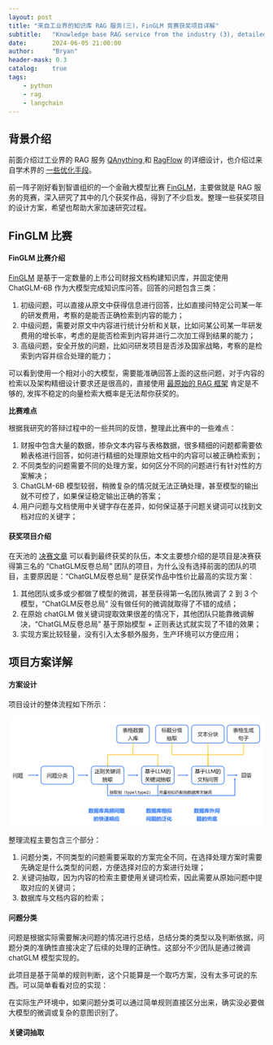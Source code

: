 ```yaml
---
layout: post
title: "来自工业界的知识库 RAG 服务(三)，FinGLM 竞赛获奖项目详解"
subtitle:   "Knowledge base RAG service from the industry (3), detailed explanation of the winning projects of the FinGLM competition"
date:       2024-06-05 21:00:00
author:     "Bryan"
header-mask: 0.3
catalog:    true
tags:
    - python
    - rag
    - langchain
---
```


## 背景介绍

前面介绍过工业界的 RAG 服务 [QAnything ](https://zhuanlan.zhihu.com/p/697031773) 和 [RagFlow](https://zhuanlan.zhihu.com/p/697902937) 的详细设计，也介绍过来自学术界的 [一些优化手段](https://zhuanlan.zhihu.com/p/700338148)。

前一阵子刚好看到智谱组织的一个金融大模型比赛 [FinGLM](https://github.com/MetaGLM/FinGLM)，主要做就是 RAG 服务的竞赛，深入研究了其中的几个获奖作品，得到了不少启发。整理一些获奖项目的设计方案，希望也帮助大家加速研究过程。

## FinGLM 比赛

#### FinGLM 比赛介绍

[FinGLM](https://github.com/MetaGLM/FinGLM) 是基于一定数量的上市公司财报文档构建知识库，并固定使用 ChatGLM-6B 作为大模型完成知识库问答。回答的问题包含三类：

1. 初级问题，可以直接从原文中获得信息进行回答，比如直接问特定公司某一年的研发费用，考察的是能否正确检索到内容的能力；
2. 中级问题，需要对原文中内容进行统计分析和关联，比如问某公司某一年研发费用的增长率，考虑的是能否检索到内容并进行二次加工得到结果的能力；
3. 高级问题，安全开放的问题，比如问研发项目是否涉及国家战略，考察的是检索到内容并综合处理的能力；

可以看到使用一个相对小的大模型，需要能准确回答上面的这些问题，对于内容的检索以及架构精细设计要求还是很高的，直接使用 [最原始的 RAG 框架](https://zhuanlan.zhihu.com/p/689947142) 肯定是不够的, 发挥不稳定的向量检索大概率是无法帮你获奖的。

**比赛难点**

根据我研究的答辩过程中的一些共同的反馈，整理此比赛中的一些难点：

1. 财报中包含大量的数据，掺杂文本内容与表格数据，很多精细的问题都需要依赖表格进行回答，如何进行精细的处理原始文档中的内容可以被正确检索到；
2. 不同类型的问题需要不同的处理方案，如何区分不同的问题进行有针对性的方案解决；
3. ChatGLM-6B 模型较弱，稍微复杂的情况就无法正确处理，甚至模型的输出就不可控了，如果保证稳定输出正确的答案；
4. 用户问题与文档使用中关键字存在差异，如何保证基于问题关键词可以找到文档对应的关键字；


#### 获奖项目介绍

在天池的 [决赛文章](https://tianchi.aliyun.com/forum/post/597108) 可以看到最终获奖的队伍，本文主要想介绍的是项目是决赛获得第三名的 “ChatGLM反卷总局” 团队的项目，为什么没有选择前面的团队的项目，主要原因是：“ChatGLM反卷总局” 是获奖作品中性价比最高的实现方案：

1. 其他团队或多或少都做了模型的微调，甚至获得第一名团队微调了 2 到 3 个模型，“ChatGLM反卷总局” 没有做任何的微调就取得了不错的成绩；
2. 在原始 chatGLM 做关键词提取效果很差的情况下，其他团队只能靠微调解决，“ChatGLM反卷总局” 基于原始模型 + 正则表达式就实现了不错的效果；
3. 实现方案比较轻量，没有引入太多额外服务，生产环境可以方便应用；

## 项目方案详解

#### 方案设计

项目设计的整体流程如下所示：

![arch](/img/in-post/finglm/arch.png)

整理流程主要包含三个部分：

1. 问题分类，不同类型的问题需要采取的方案完全不同，在选择处理方案时需要先确定是什么类型的问题，方便选择对应的方案进行处理；
2. 关键词抽取，因为内容的检索主要使用关键词检索，因此需要从原始问题中提取对应的关键词；
3. 数据库与文档内容的检索；

#### 问题分类

问题是根据实际需要解决问题的情况进行总结，总结分类的类型以及判断依据，问题分类的准确性直接决定了后续的处理的正确性。这部分不少团队是通过微调 chatGLM 模型实现的。

此项目是基于简单的规则判断，这个只能算是一个取巧方案，没有太多可说的东西。可以简单看看对应的实现：

在实际生产环境中，如果问题分类可以通过简单规则直接区分出来，确实没必要做大模型的微调或复杂的意图识别了。

#### 关键词抽取






